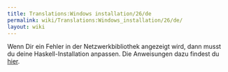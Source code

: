 ```yaml
---
title: Translations:Windows installation/26/de
permalink: wiki/Translations:Windows_installation/26/de/
layout: wiki
---
```


Wenn Dir ein Fehler in der Netzwerkbibliothek angezeigt wird, dann musst
du deine Haskell-Installation anpassen. Die Anweisungen dazu findest du
[hier](https://forum.toplap.org/t/trouble-launching-tidal-in-atom/678/3).
